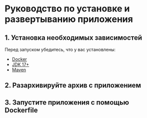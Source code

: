 # Руководство по установке и развертыванию приложения

## 1. Установка необходимых зависимостей  
Перед запуском убедитесь, что у вас установлены:  

- [Docker](https://docs.docker.com/get-docker/)  
- [JDK 17+](https://adoptium.net/)  
- [Maven](https://maven.apache.org/install.html)

## 2. Разархивируйте архив с приложением
## 3. Запустите приложения с помощью Dockerfile


